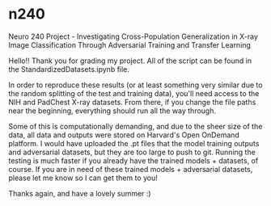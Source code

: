 # n240
Neuro 240 Project - Investigating Cross-Population Generalization in X-ray Image Classification Through Adversarial Training and Transfer Learning

Hello!! Thank you for grading my project. All of the script can be found in the StandardizedDatasets.ipynb file. 

In order to reproduce these results (or at least something very similar due to the random splitting of the test and training data), you'll need access to the NIH and PadChest X-ray datasets. From there, if you change the file paths near the beginning, everything should run all the way through.

Some of this is computationally demanding, and due to the sheer size of the data, all data and outputs were stored on Harvard's Open OnDemand platform. I would have uploaded the .pt files that the model training outputs and adversarial datasets, but they are too large to push to git. Running the testing is much faster if you already have the trained models + datasets, of course. If you are in need of these trained models + adversarial datasets, please let me know so I can get them to you!

Thanks again, and have a lovely summer :)
